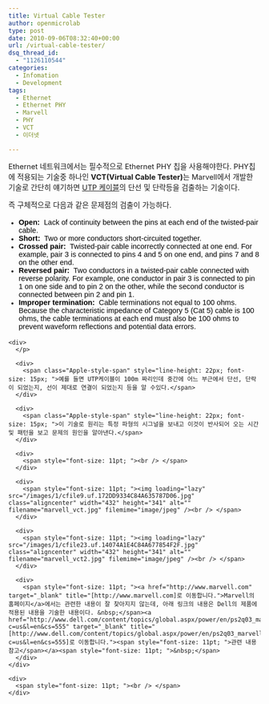 ```yaml
---
title: Virtual Cable Tester
author: openmicrolab
type: post
date: 2010-09-06T08:32:40+00:00
url: /virtual-cable-tester/
dsq_thread_id:
  - "1126110544"
categories:
  - Infomation
  - Development
tags:
  - Ethernet
  - Ethernet PHY
  - Marvell
  - PHY
  - VCT
  - 이더넷

---
```

<span style="font-size: 11pt; ">Ethernet 네트워크에서는 필수적으로 Ethernet PHY 칩을 사용해야한다. PHY칩에 적용되는 기술중 하나인 <b>VCT(Virtual Cable Tester)</b>는 Marvell에서 개발한 기술로 간단히 얘기하면 <a href="http://liketheocean.tistory.com/entry/%EC%9D%B4%EB%8D%94%EB%84%B7-%EC%BC%80%EC%9D%B4%EB%B8%94-%EC%A2%85%EB%A5%98-UTP-FTP-STP" target="_blank" title="[http://liketheocean.tistory.com/entry/%EC%9D%B4%EB%8D%94%EB%84%B7-%EC%BC%80%EC%9D%B4%EB%B8%94-%EC%A2%85%EB%A5%98-UTP-FTP-STP]로 이동합니다.">UTP 케이블</a>의 단선 및 단락등을 검출하는 기술이다.&nbsp;</span>

<div>
  <span style="font-size: 11pt; ">즉 구체적으로 다음과 같은 문제점의 검출이 가능하다.</span>
</div>

<div>
</div>

<div>
  <span class="Apple-style-span" style="color: rgb(0, 0, 0); font-family: arial, helvetica; line-height: normal; font-size: 17px; -webkit-border-horizontal-spacing: 2px; -webkit-border-vertical-spacing: 2px; "></p> 
  
  <ul class="point_normal" style="font-family: arial, helvetica; font-size: 9pt; ">
    <li class="point_normal" style="font-family: arial, helvetica; font-size: 9pt; ">
      <span class="title_emph" style="font-family: arial, helvetica; font-size: 9pt; font-weight: bold; "><span style="font-size: 11pt; ">Open:</span></span><span style="font-size: 11pt; ">&nbsp; Lack of continuity between the pins at each end of the twisted-pair cable.</span>
    </li>
    <li class="point_normal" style="font-family: arial, helvetica; font-size: 9pt; ">
      <span class="title_emph" style="font-family: arial, helvetica; font-size: 9pt; font-weight: bold; "><span style="font-size: 11pt; ">Short:</span></span><span style="font-size: 11pt; ">&nbsp; Two or more conductors short-circuited together.</span>
    </li>
    <li class="point_normal" style="font-family: arial, helvetica; font-size: 9pt; ">
      <span class="title_emph" style="font-family: arial, helvetica; font-size: 9pt; font-weight: bold; "><span style="font-size: 11pt; ">Crossed pair:</span></span><span style="font-size: 11pt; ">&nbsp; Twisted-pair cable incorrectly connected at one end. For example, pair 3 is connected to pins 4 and 5 on one end, and pins 7 and 8 on the other end.</span>
    </li>
    <li class="point_normal" style="font-family: arial, helvetica; font-size: 9pt; ">
      <span class="title_emph" style="font-family: arial, helvetica; font-size: 9pt; font-weight: bold; "><span style="font-size: 11pt; ">Reversed pair:</span></span><span style="font-size: 11pt; ">&nbsp; Two conductors in a twisted-pair cable connected with reverse polarity. For example, one conductor in pair 3 is connected to pin 1 on one side and to pin 2 on the other, while the second conductor is connected between pin 2 and pin 1.</span>
    </li>
    <li class="point_normal" style="font-family: arial, helvetica; font-size: 9pt; ">
      <span class="title_emph" style="font-family: arial, helvetica; font-size: 9pt; font-weight: bold; "><span style="font-size: 11pt; ">Improper termination:</span></span><span style="font-size: 11pt; ">&nbsp; Cable terminations not equal to 100 ohms. Because the characteristic impedance of Category 5 (Cat 5) cable is 100 ohms, the cable terminations at each end must also be 100 ohms to prevent waveform reflections and potential data errors.</span>
    </li>
  </ul>
  
  <p>
    </span></div> 
    
    <div>
      </p> 
      
      <div>
        <span class="Apple-style-span" style="line-height: 22px; font-size: 15px; ">예를 들면 UTP케이블이 100m 짜리인데 중간에 어느 부근에서 단선, 단락이 되었는지, 선이 제대로 연결이 되었는지 등을 알 수있다.</span>
      </div>
      
      <div>
        <span class="Apple-style-span" style="line-height: 22px; font-size: 15px; ">이 기술로 원리는 특정 파형의 시그널을 보내고 이것이 반사되어 오는 시간 및 패턴을 보고 문제의 원인을 알아낸다.</span>
      </div>
      
      <div>
        <span style="font-size: 11pt; "><br /> </span>
      </div>
      
      <div>
        <span style="font-size: 11pt; "><img loading="lazy" src="/images/1/cfile9.uf.172DD9334C84A635787D06.jpg" class="aligncenter" width="432" height="341" alt="" filename="marvell_vct.jpg" filemime="image/jpeg" /><br /> </span>
      </div>
      
      <div>
        <span style="font-size: 11pt; "><img loading="lazy" src="/images/1/cfile23.uf.14074A1E4C84A677854F2F.jpg" class="aligncenter" width="432" height="341" alt="" filename="marvell_vct2.jpg" filemime="image/jpeg" /><br /> </span>
      </div>
      
      <div>
        <span style="font-size: 11pt; "><a href="http://www.marvell.com" target="_blank" title="[http://www.marvell.com]로 이동합니다.">Marvell의 홈페이지</a>에서는 관련한 내용이 잘 찾아지지 않는데, 아래 링크의 내용은 Dell의 제품에 적용된 내용을 기술한 내용이다. &nbsp;</span><a href="http://www.dell.com/content/topics/global.aspx/power/en/ps2q03_marvell?c=us&l=en&cs=555" target="_blank" title="[http://www.dell.com/content/topics/global.aspx/power/en/ps2q03_marvell?c=us&l=en&cs=555]로 이동합니다."><span style="font-size: 11pt; ">관련 내용 참고</span></a><span style="font-size: 11pt; ">&nbsp;</span>
      </div>
    </div>
    
    <div>
      <span style="font-size: 11pt; "><br /> </span>
    </div>